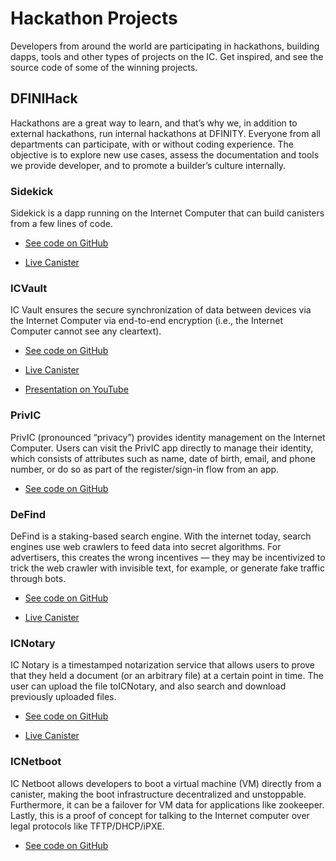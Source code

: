 # Hackathon Projects

Developers from around the world are participating in hackathons, building dapps, tools and other types of projects on the IC. Get inspired, and see the source code of some of the winning projects.

## DFINIHack

Hackathons are a great way to learn, and that’s why we, in addition to external hackathons, run internal hackathons at DFINITY. Everyone from all departments can participate, with or without coding experience. The objective is to explore new use cases, assess the documentation and tools we provide developer, and to promote a builder’s culture internally.

### Sidekick

Sidekick is a dapp running on the Internet Computer that can build canisters from a few lines of code.

-   [See code on GitHub](https://github.com/blynn/sidekick)

-   [Live Canister](https://ffgig-jyaaa-aaaae-aaaoa-cai.raw.icp0.io)

### ICVault

IC Vault ensures the secure synchronization of data between devices via the Internet Computer via end-to-end encryption (i.e., the Internet Computer cannot see any cleartext).

-   [See code on GitHub](https://github.com/timohanke/hack13)

-   [Live Canister](https://xggrc-cyaaa-aaaaj-aaasq-cai.raw.ic0.app)

-   [Presentation on YouTube](https://youtu.be/16xxA8EKEhE)

### PrivIC

PrivIC (pronounced “privacy”) provides identity management on the Internet Computer. Users can visit the PrivIC app directly to manage their identity, which consists of attributes such as name, date of birth, email, and phone number, or do so as part of the register/sign-in flow from an app.

-   [See code on GitHub](https://github.com/open-ic/priv-ic)

### DeFind

DeFind is a staking-based search engine. With the internet today, search engines use web crawlers to feed data into secret algorithms. For advertisers, this creates the wrong incentives — they may be incentivized to trick the web crawler with invisible text, for example, or generate fake traffic through bots.

-   [See code on GitHub](https://github.com/IC-Search/ic-search)

-   [Live Canister](https://jbioa-siaaa-aaaai-qanfq-cai.ic0.app)

### ICNotary

IC Notary is a timestamped notarization service that allows users to prove that they held a document (or an arbitrary file) at a certain point in time. The user can upload the file toICNotary, and also search and download previously uploaded files.

-   [See code on GitHub](https://github.com/jplevyak/dfnhack7)

-   [Live Canister](https://jbxh5-eqaaa-aaaae-qaaoq-cai.ic0.app)

### ICNetboot

IC Netboot allows developers to boot a virtual machine (VM) directly from a canister, making the boot infrastructure decentralized and unstoppable. Furthermore, it can be a failover for VM data for applications like zookeeper. Lastly, this is a proof of concept for talking to the Internet computer over legal protocols like TFTP/DHCP/iPXE.

-   [See code on GitHub](https://github.com/farazshaikh/team14)
